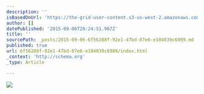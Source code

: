 ```yaml
---
description: ''
isBasedOnUrl: 'https://the-grid-user-content.s3-us-west-2.amazonaws.com/9814fdf3-3842-4326-a9ad-8409a8328078.jpg'
author: []
datePublished: '2015-09-06T20:24:51.967Z'
title: ''
sourcePath: _posts/2015-09-06-6f56288f-92e1-47bd-87e6-e184039c6989.md
published: true
url: 6f56288f-92e1-47bd-87e6-e184039c6989/index.html
_context: 'http://schema.org'
_type: Article

---
```

![](https://the-grid-user-content.s3-us-west-2.amazonaws.com/9814fdf3-3842-4326-a9ad-8409a8328078.jpg)